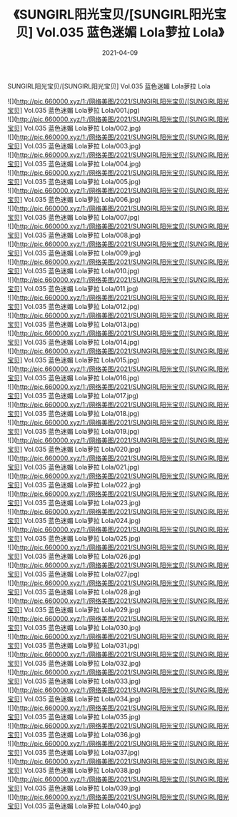﻿---
layout: post
title:  《SUNGIRL阳光宝贝/[SUNGIRL阳光宝贝] Vol.035 蓝色迷媚 Lola萝拉 Lola》
date:   2021-04-09
img: http://pic.660000.xyz/1:/网络美图/2021/SUNGIRL阳光宝贝/[SUNGIRL阳光宝贝] Vol.035 蓝色迷媚 Lola萝拉 Lola/000.jpg
categories: [美女, 清纯, 唯美]
---

SUNGIRL阳光宝贝/[SUNGIRL阳光宝贝] Vol.035 蓝色迷媚 Lola萝拉 Lola

 ![](http://pic.660000.xyz/1:/网络美图/2021/SUNGIRL阳光宝贝/[SUNGIRL阳光宝贝] Vol.035 蓝色迷媚 Lola萝拉 Lola/001.jpg) <br>![](http://pic.660000.xyz/1:/网络美图/2021/SUNGIRL阳光宝贝/[SUNGIRL阳光宝贝] Vol.035 蓝色迷媚 Lola萝拉 Lola/002.jpg) <br>![](http://pic.660000.xyz/1:/网络美图/2021/SUNGIRL阳光宝贝/[SUNGIRL阳光宝贝] Vol.035 蓝色迷媚 Lola萝拉 Lola/003.jpg) <br>![](http://pic.660000.xyz/1:/网络美图/2021/SUNGIRL阳光宝贝/[SUNGIRL阳光宝贝] Vol.035 蓝色迷媚 Lola萝拉 Lola/004.jpg) <br>![](http://pic.660000.xyz/1:/网络美图/2021/SUNGIRL阳光宝贝/[SUNGIRL阳光宝贝] Vol.035 蓝色迷媚 Lola萝拉 Lola/005.jpg) <br>![](http://pic.660000.xyz/1:/网络美图/2021/SUNGIRL阳光宝贝/[SUNGIRL阳光宝贝] Vol.035 蓝色迷媚 Lola萝拉 Lola/006.jpg) <br>![](http://pic.660000.xyz/1:/网络美图/2021/SUNGIRL阳光宝贝/[SUNGIRL阳光宝贝] Vol.035 蓝色迷媚 Lola萝拉 Lola/007.jpg) <br>![](http://pic.660000.xyz/1:/网络美图/2021/SUNGIRL阳光宝贝/[SUNGIRL阳光宝贝] Vol.035 蓝色迷媚 Lola萝拉 Lola/008.jpg) <br>![](http://pic.660000.xyz/1:/网络美图/2021/SUNGIRL阳光宝贝/[SUNGIRL阳光宝贝] Vol.035 蓝色迷媚 Lola萝拉 Lola/009.jpg) <br>![](http://pic.660000.xyz/1:/网络美图/2021/SUNGIRL阳光宝贝/[SUNGIRL阳光宝贝] Vol.035 蓝色迷媚 Lola萝拉 Lola/010.jpg) <br>![](http://pic.660000.xyz/1:/网络美图/2021/SUNGIRL阳光宝贝/[SUNGIRL阳光宝贝] Vol.035 蓝色迷媚 Lola萝拉 Lola/011.jpg) <br>![](http://pic.660000.xyz/1:/网络美图/2021/SUNGIRL阳光宝贝/[SUNGIRL阳光宝贝] Vol.035 蓝色迷媚 Lola萝拉 Lola/012.jpg) <br>![](http://pic.660000.xyz/1:/网络美图/2021/SUNGIRL阳光宝贝/[SUNGIRL阳光宝贝] Vol.035 蓝色迷媚 Lola萝拉 Lola/013.jpg) <br>![](http://pic.660000.xyz/1:/网络美图/2021/SUNGIRL阳光宝贝/[SUNGIRL阳光宝贝] Vol.035 蓝色迷媚 Lola萝拉 Lola/014.jpg) <br>![](http://pic.660000.xyz/1:/网络美图/2021/SUNGIRL阳光宝贝/[SUNGIRL阳光宝贝] Vol.035 蓝色迷媚 Lola萝拉 Lola/015.jpg) <br>![](http://pic.660000.xyz/1:/网络美图/2021/SUNGIRL阳光宝贝/[SUNGIRL阳光宝贝] Vol.035 蓝色迷媚 Lola萝拉 Lola/016.jpg) <br>![](http://pic.660000.xyz/1:/网络美图/2021/SUNGIRL阳光宝贝/[SUNGIRL阳光宝贝] Vol.035 蓝色迷媚 Lola萝拉 Lola/017.jpg) <br>![](http://pic.660000.xyz/1:/网络美图/2021/SUNGIRL阳光宝贝/[SUNGIRL阳光宝贝] Vol.035 蓝色迷媚 Lola萝拉 Lola/018.jpg) <br>![](http://pic.660000.xyz/1:/网络美图/2021/SUNGIRL阳光宝贝/[SUNGIRL阳光宝贝] Vol.035 蓝色迷媚 Lola萝拉 Lola/019.jpg) <br>![](http://pic.660000.xyz/1:/网络美图/2021/SUNGIRL阳光宝贝/[SUNGIRL阳光宝贝] Vol.035 蓝色迷媚 Lola萝拉 Lola/020.jpg) <br>![](http://pic.660000.xyz/1:/网络美图/2021/SUNGIRL阳光宝贝/[SUNGIRL阳光宝贝] Vol.035 蓝色迷媚 Lola萝拉 Lola/021.jpg) <br>![](http://pic.660000.xyz/1:/网络美图/2021/SUNGIRL阳光宝贝/[SUNGIRL阳光宝贝] Vol.035 蓝色迷媚 Lola萝拉 Lola/022.jpg) <br>![](http://pic.660000.xyz/1:/网络美图/2021/SUNGIRL阳光宝贝/[SUNGIRL阳光宝贝] Vol.035 蓝色迷媚 Lola萝拉 Lola/023.jpg) <br>![](http://pic.660000.xyz/1:/网络美图/2021/SUNGIRL阳光宝贝/[SUNGIRL阳光宝贝] Vol.035 蓝色迷媚 Lola萝拉 Lola/024.jpg) <br>![](http://pic.660000.xyz/1:/网络美图/2021/SUNGIRL阳光宝贝/[SUNGIRL阳光宝贝] Vol.035 蓝色迷媚 Lola萝拉 Lola/025.jpg) <br>![](http://pic.660000.xyz/1:/网络美图/2021/SUNGIRL阳光宝贝/[SUNGIRL阳光宝贝] Vol.035 蓝色迷媚 Lola萝拉 Lola/026.jpg) <br>![](http://pic.660000.xyz/1:/网络美图/2021/SUNGIRL阳光宝贝/[SUNGIRL阳光宝贝] Vol.035 蓝色迷媚 Lola萝拉 Lola/027.jpg) <br>![](http://pic.660000.xyz/1:/网络美图/2021/SUNGIRL阳光宝贝/[SUNGIRL阳光宝贝] Vol.035 蓝色迷媚 Lola萝拉 Lola/028.jpg) <br>![](http://pic.660000.xyz/1:/网络美图/2021/SUNGIRL阳光宝贝/[SUNGIRL阳光宝贝] Vol.035 蓝色迷媚 Lola萝拉 Lola/029.jpg) <br>![](http://pic.660000.xyz/1:/网络美图/2021/SUNGIRL阳光宝贝/[SUNGIRL阳光宝贝] Vol.035 蓝色迷媚 Lola萝拉 Lola/030.jpg) <br>![](http://pic.660000.xyz/1:/网络美图/2021/SUNGIRL阳光宝贝/[SUNGIRL阳光宝贝] Vol.035 蓝色迷媚 Lola萝拉 Lola/031.jpg) <br>![](http://pic.660000.xyz/1:/网络美图/2021/SUNGIRL阳光宝贝/[SUNGIRL阳光宝贝] Vol.035 蓝色迷媚 Lola萝拉 Lola/032.jpg) <br>![](http://pic.660000.xyz/1:/网络美图/2021/SUNGIRL阳光宝贝/[SUNGIRL阳光宝贝] Vol.035 蓝色迷媚 Lola萝拉 Lola/033.jpg) <br>![](http://pic.660000.xyz/1:/网络美图/2021/SUNGIRL阳光宝贝/[SUNGIRL阳光宝贝] Vol.035 蓝色迷媚 Lola萝拉 Lola/034.jpg) <br>![](http://pic.660000.xyz/1:/网络美图/2021/SUNGIRL阳光宝贝/[SUNGIRL阳光宝贝] Vol.035 蓝色迷媚 Lola萝拉 Lola/035.jpg) <br>![](http://pic.660000.xyz/1:/网络美图/2021/SUNGIRL阳光宝贝/[SUNGIRL阳光宝贝] Vol.035 蓝色迷媚 Lola萝拉 Lola/036.jpg) <br>![](http://pic.660000.xyz/1:/网络美图/2021/SUNGIRL阳光宝贝/[SUNGIRL阳光宝贝] Vol.035 蓝色迷媚 Lola萝拉 Lola/037.jpg) <br>![](http://pic.660000.xyz/1:/网络美图/2021/SUNGIRL阳光宝贝/[SUNGIRL阳光宝贝] Vol.035 蓝色迷媚 Lola萝拉 Lola/038.jpg) <br>![](http://pic.660000.xyz/1:/网络美图/2021/SUNGIRL阳光宝贝/[SUNGIRL阳光宝贝] Vol.035 蓝色迷媚 Lola萝拉 Lola/039.jpg) <br>![](http://pic.660000.xyz/1:/网络美图/2021/SUNGIRL阳光宝贝/[SUNGIRL阳光宝贝] Vol.035 蓝色迷媚 Lola萝拉 Lola/040.jpg) <br>